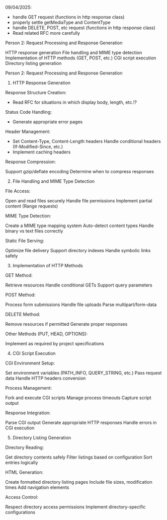 09/04/2025:
- handle GET request (functions in http response class)
- properly settle getMediaType and ContentType
- handle DELETE, POST, etc request (functions in http response class)
- Read related RFC more carefully

Person 2: Request Processing and Response Generation

HTTP response generation
File handling and MIME type detection
Implementation of HTTP methods (GET, POST, etc.)
CGI script execution
Directory listing generation

Person 2: Request Processing and Response Generation
1. HTTP Response Generation

Response Structure Creation:

<!-- Generate status line (HTTP version, status code, reason phrase)
Construct response headers
Prepare response body -->
* Read RFC for situations in which display body, length, etc.!?


Status Code Handling:

<!-- Implement all required HTTP status codes (200, 404, 500, etc.) -->
* Generate appropriate error pages


Header Management:

* Set Content-Type, Content-Length headers
Handle conditional headers (If-Modified-Since, etc.)
* Implement caching headers


Response Compression:

Support gzip/deflate encoding
Determine when to compress responses



2. File Handling and MIME Type Detection

File Access:

Open and read files securely
Handle file permissions
Implement partial content (Range requests)


MIME Type Detection:

Create a MIME type mapping system
Auto-detect content types
Handle binary vs text files correctly


Static File Serving:

Optimize file delivery
Support directory indexes
Handle symbolic links safely



3. Implementation of HTTP Methods

GET Method:

Retrieve resources
Handle conditional GETs
Support query parameters


POST Method:

Process form submissions
Handle file uploads
Parse multipart/form-data


DELETE Method:

Remove resources if permitted
Generate proper responses


Other Methods (PUT, HEAD, OPTIONS):

Implement as required by project specifications



4. CGI Script Execution

CGI Environment Setup:

Set environment variables (PATH_INFO, QUERY_STRING, etc.)
Pass request data
Handle HTTP headers conversion


Process Management:

Fork and execute CGI scripts
Manage process timeouts
Capture script output


Response Integration:

Parse CGI output
Generate appropriate HTTP responses
Handle errors in CGI execution



5. Directory Listing Generation

Directory Reading:

Get directory contents safely
Filter listings based on configuration
Sort entries logically


HTML Generation:

Create formatted directory listing pages
Include file sizes, modification times
Add navigation elements


Access Control:

Respect directory access permissions
Implement directory-specific configurations



